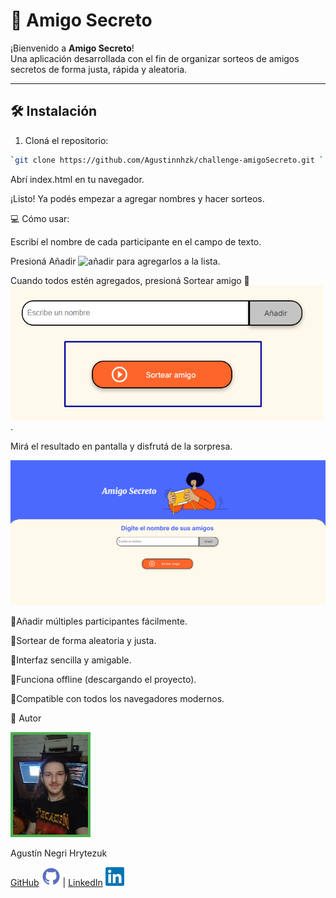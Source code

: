 # 🎁 Amigo Secreto

¡Bienvenido a **Amigo Secreto**!  
Una aplicación desarrollada con el fin de organizar sorteos de amigos secretos de forma justa, rápida y aleatoria.

---

## 🛠️ Instalación

1. Cloná el repositorio:

```bash
`git clone https://github.com/Agustinnhzk/challenge-amigoSecreto.git `
```
Abrí index.html en tu navegador.

¡Listo! Ya podés empezar a agregar nombres y hacer sorteos.

💻 Cómo usar:

Escribí el nombre de cada participante en el campo de texto.

Presioná Añadir  <img src="assets/añadir.png" alt="añadir" width="300"/>  para agregarlos a la lista.

Cuando todos estén agregados, presioná Sortear amigo 🎲  <img src="assets/sortear.png" alt="sortear" width="500"/>.

Mirá el resultado en pantalla y disfrutá de la sorpresa.

![Demostración del sorteo](assets/sorteo.gif)


🔹Añadir múltiples participantes fácilmente.

🔹Sortear de forma aleatoria y justa.

🔹Interfaz sencilla y amigable.

🔹Funciona offline (descargando el proyecto).

🔹Compatible con todos los navegadores modernos.



👤 Autor

  <img src="assets/autor.jpg" alt="Agus" width="120" style="border:4px solid #4CAF50;">



Agustín Negri Hrytezuk

[GitHub](https://github.com/Agustinnhzk) <img src="assets/github.png" alt="git" width="30"/> | [LinkedIn](https://www.linkedin.com/in/agustín-negri-55b0a4281) <img src="assets/linkedin.png" alt="linkedin" width="30"/>



